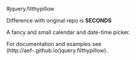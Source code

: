 #jquery.filthypillow

Difference with original repo is **SECONDS**

A fancy and small calendar and date-time picker.

For documentation and examples see (http://aef-.github.io/jquery.filthypillow).
